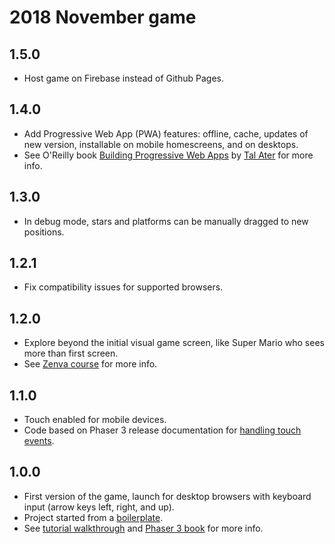 # 2018 November game

## 1.5.0
- Host game on Firebase instead of Github Pages.

## 1.4.0
- Add Progressive Web App (PWA) features: offline, cache, updates of new version, installable on mobile homescreens, and on desktops.
- See O'Reilly book [Building Progressive Web Apps](https://www.oreilly.com/library/view/building-progressive-web/9781491961643/) by [Tal Ater](https://twitter.com/talater) for more info.

## 1.3.0
- In debug mode, stars and platforms can be manually dragged to new positions.

## 1.2.1
- Fix compatibility issues for supported browsers.

## 1.2.0
- Explore beyond the initial visual game screen, like Super Mario who sees more than first screen.
- See [Zenva course](https://academy.zenva.com/lesson/arcade-basics/) for more info.

## 1.1.0
- Touch enabled for mobile devices.
- Code based on Phaser 3 release documentation for [handling touch events](https://rexrainbow.github.io/phaser3-rex-notes/docs/site/touchevents/).

## 1.0.0
- First version of the game, launch for desktop browsers with keyboard input (arrow keys left, right, and up).
- Project started from a [boilerplate](https://github.com/photonstorm/phaser3-project-template).
- See [tutorial walkthrough](http://phaser.io/tutorials/making-your-first-phaser-3-game) and [Phaser 3 book](https://phaser.io/news/2018/07/brand-new-phaser-3-book) for more info.
